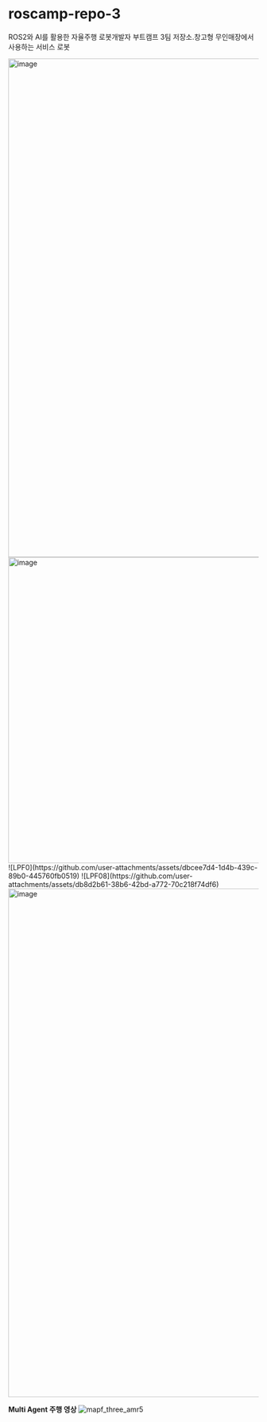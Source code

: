# roscamp-repo-3
ROS2와 AI를 활용한 자율주행 로봇개발자 부트캠프 3팀 저장소.창고형 무인매장에서 사용하는 서비스 로봇


<img width="1767" height="1002" alt="image" src="https://github.com/user-attachments/assets/4d7caabe-ecd9-4780-8148-962e4ef0d289" />

<img width="1143" height="615" alt="image" src="https://github.com/user-attachments/assets/c677f90d-c389-4354-9e49-4ab6c792d11a" />
![LPF0](https://github.com/user-attachments/assets/dbcee7d4-1d4b-439c-89b0-445760fb0519)  
![LPF08](https://github.com/user-attachments/assets/db8d2b61-38b6-42bd-a772-70c218f74df6)


<img width="1829" height="1022" alt="image" src="https://github.com/user-attachments/assets/d37ac80e-b5de-4c01-871e-d5dfa28b8d5b" />

**Multi Agent 주행 영상**
![mapf_three_amr5](https://github.com/user-attachments/assets/80bb1ad7-811e-4a0d-b6db-5fec393d9254)


